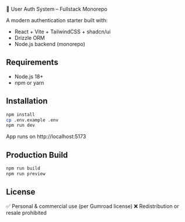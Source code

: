 🚀 User Auth System – Fullstack Monorepo

A modern authentication starter built with:

- React + Vite + TailwindCSS + shadcn/ui
- Drizzle ORM
- Node.js backend (monorepo)

## Requirements

- Node.js 18+
- npm or yarn

## Installation

```bash
npm install
cp .env.example .env
npm run dev
```

App runs on http://localhost:5173

## Production Build

```bash
npm run build
npm run preview
```

## License

✅ Personal & commercial use (per Gumroad license)
❌ Redistribution or resale prohibited
